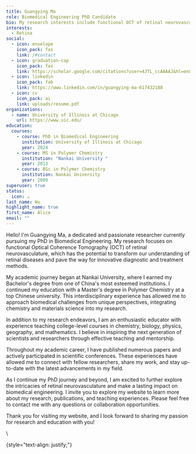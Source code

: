 ```yaml
---
title: Guangying Ma
role: Biomedical Engineering PhD Candidate
bio: My research interests include functional OCT of retinal neurovascular coupling
interests:
  - Retina
social:
  - icon: envelope
    icon_pack: fas
    link: /#contact
  - icon: graduation-cap
    icon_pack: fas
    link: https://scholar.google.com/citations?user=4JTL_ccAAAAJ&hl=en&oi=ao
  - icon: linkedin
    icon_pack: fab
    link: https://www.linkedin.com/in/guangying-ma-617432188
  - icon: cv
    icon_pack: ai
    link: uploads/resume.pdf
organizations:
  - name: University of Illinois at Chicago
    url: https://www.uic.edu/
education:
  courses:
    - course: PhD in Biomedical Engineering
      institution: University of Illinois at Chicago
      year: 2024
    - course: MS in Polymer Chemistry
      institution: "Nankai University "
      year: 2013
    - course: BSc in Polymer Chemistry
      institution: Nankai University
      year: 2009
superuser: true
status:
  icon: ☕️
last_name: Wu
highlight_name: true
first_name: Alice
email: ""
---
```

Hello! I'm Guangying Ma, a dedicated and passionate researcher currently pursuing my PhD in Biomedical Engineering. My research focuses on functional Optical Coherence Tomography (OCT) of retinal neurovasculature, which has the potential to transform our understanding of retinal diseases and pave the way for innovative diagnostic and treatment methods.

My academic journey began at Nankai University, where I earned my Bachelor's degree from one of China's most esteemed institutions. I continued my education with a Master's degree in Polymer Chemistry at a top Chinese university. This interdisciplinary experience has allowed me to approach biomedical challenges from unique perspectives, integrating chemistry and materials science into my research.

In addition to my research endeavors, I am an enthusiastic educator with experience teaching college-level courses in chemistry, biology, physics, geography, and mathematics. I believe in inspiring the next generation of scientists and researchers through effective teaching and mentorship.

Throughout my academic career, I have published numerous papers and actively participated in scientific conferences. These experiences have allowed me to connect with fellow researchers, share my work, and stay up-to-date with the latest advancements in my field.

As I continue my PhD journey and beyond, I am excited to further explore the intricacies of retinal neurovasculature and make a lasting impact on biomedical engineering. I invite you to explore my website to learn more about my research, publications, and teaching experiences. Please feel free to contact me with any questions or collaboration opportunities.

Thank you for visiting my website, and I look forward to sharing my passion for research and education with you!

\

{style="text-align: justify;"}